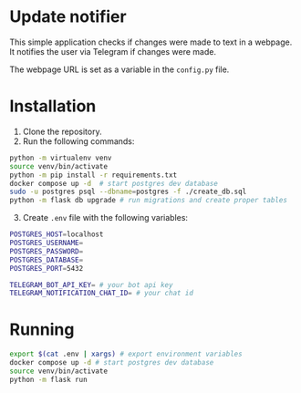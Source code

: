 # Update notifier
This simple application checks if changes were made to text in 
a webpage. 
It notifies the user via Telegram if changes were made.

The webpage URL is set as a variable in the `config.py` file.

# Installation
1. Clone the repository.
2. Run the following commands:
```bash
python -m virtualenv venv
source venv/bin/activate
python -m pip install -r requirements.txt
docker compose up -d  # start postgres dev database
sudo -u postgres psql --dbname=postgres -f ./create_db.sql
python -m flask db upgrade # run migrations and create proper tables
```
3. Create `.env` file with the following variables:
```bash
POSTGRES_HOST=localhost
POSTGRES_USERNAME=
POSTGRES_PASSWORD=
POSTGRES_DATABASE=
POSTGRES_PORT=5432

TELEGRAM_BOT_API_KEY= # your bot api key
TELEGRAM_NOTIFICATION_CHAT_ID= # your chat id
```

# Running
```bash
export $(cat .env | xargs) # export environment variables
docker compose up -d # start postgres dev database
source venv/bin/activate
python -m flask run
```
